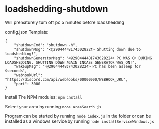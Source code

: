 # loadshedding-shutdown
Will prematurely turn off pc 5 minutes before loadshedding


config.json Template:
```
{
    "shutdownCmd": "shutdown -h",
    "shutdownMsg": "<@290444481743028224> Shutting down due to loadshedding!",
    "shutdownGeneratorMsg": "<@290444481743028224> PC WAS ON DURING LOADSHEDDING, SHUTTING DOWN AGAIN INCASE GENERATOR WAS ON!",
    "wakeupMsg": "<@290444481743028224> PC has been asleep for $seconds",
    "webhookUrl": "https://discord.com/api/webhooks/00000000/WEBHOOK_URL",
    "port": 3000
}
```

Install The NPM modules: `npm install`

Select your area by running `node areaSearch.js`

Program can be started by running `node index.js` in the folder or can be installed as a windows service by running `node installServiceWindows.js`
